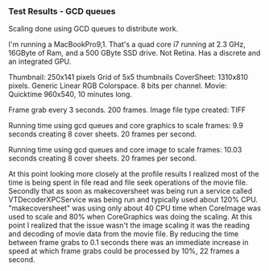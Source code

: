 ### Test Results - GCD queues

Scaling done using GCD queues to distribute work.

I'm running a MacBookPro9,1. That's a quad core i7 running at 2.3 GHz, 16GByte of Ram, and a 500 GByte SSD drive. Not Retina. Has a discrete and an integrated GPU.

Thumbnail: 250x141 pixels
Grid of 5x5 thumbnails
CoverSheet: 1310x810 pixels. Generic Linear RGB Colorspace. 8 bits per channel.
Movie: Quicktime 960x540, 10 minutes long.

Frame grab every 3 seconds. 200 frames.
Image file type created: TIFF

Running time using gcd queues and core graphics to scale frames:
9.9 seconds creating 8 cover sheets. 20 frames per second.

Running time using gcd queues and core image to scale frames:
10.03 seconds creating 8 cover sheets. 20 frames per second.

At this point looking more closely at the profile results I realized most of the time is being spent in file read and file seek operations of the movie file. Secondly that as soon as makecoversheet was being run a service called VTDecoderXPCService was being run and typically used about 120% CPU. "makecoversheet" was using only about 40 CPU time when CoreImage was used to scale and 80% when CoreGraphics was doing the scaling. At this point I realized that the issue wasn't the image scaling it was the reading and decoding of movie data from the movie file. By reducing the time between frame grabs to 0.1 seconds there was an immediate increase in speed at which frame grabs could be processed by 10%, 22 frames a second.


